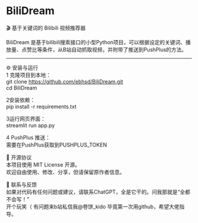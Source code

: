 # BiliDream

🎬 基于关键词的 Bilibili 视频推荐器

BiliDream 是基于bilibili搜索接口的小型Python项目，可以根据设定的关键词、播放量、点赞比等条件，从B站自动抓取视频，并附带了推送到PushPlus的方法。

---

⚙️ 安装与运行  
1 克隆项目到本地：  
git clone https://github.com/ebhsd/BiliDream.git  
cd BiliDream

2安装依赖：  
pip install -r requirements.txt  

3运行网页界面：  
streamlit run app.py  

4 PushPlus 推送：  
需要在PushPlus获取到PUSHPLUS_TOKEN  

📜 开源协议  
本项目使用 MIT License 开源。  
欢迎自由使用、修改、分享，但请保留原作者信息。  

💬 联系与反馈  
如果对代码有任何问题或建议，请联系ChatGPT，全是它干的。问我那就是“全都不会写！”  
开个玩笑（ 有问题来b站私信我@卷饼_kido 毕竟第一次用github，希望大佬指导。  
